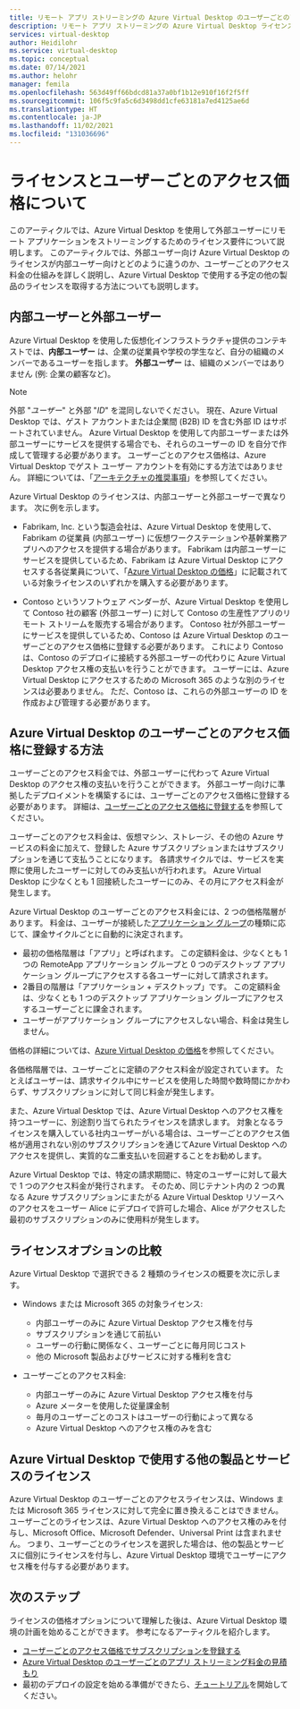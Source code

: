 ```yaml
---
title: リモート アプリ ストリーミングの Azure Virtual Desktop のユーザーごとのアクセス価格について - Azure
description: リモート アプリ ストリーミングの Azure Virtual Desktop ライセンスに関する考慮事項を概説します。
services: virtual-desktop
author: Heidilohr
ms.service: virtual-desktop
ms.topic: conceptual
ms.date: 07/14/2021
ms.author: helohr
manager: femila
ms.openlocfilehash: 563d49ff66bdcd81a37a0bf1b12e910f16f2f5ff
ms.sourcegitcommit: 106f5c9fa5c6d3498dd1cfe63181a7ed4125ae6d
ms.translationtype: HT
ms.contentlocale: ja-JP
ms.lasthandoff: 11/02/2021
ms.locfileid: "131036696"
---
```

# <a name="understanding-licensing-and-per-user-access-pricing"></a>ライセンスとユーザーごとのアクセス価格について

このアーティクルでは、Azure Virtual Desktop を使用して外部ユーザーにリモート アプリケーションをストリーミングするためのライセンス要件について説明します。 このアーティクルでは、外部ユーザー向け Azure Virtual Desktop のライセンスが内部ユーザー向けとどのように違うのか、ユーザーごとのアクセス料金の仕組みを詳しく説明し、Azure Virtual Desktop で使用する予定の他の製品のライセンスを取得する方法についても説明します。

## <a name="internal-users-and-external-users"></a>内部ユーザーと外部ユーザー

Azure Virtual Desktop を使用した仮想化インフラストラクチャ提供のコンテキストでは、**内部ユーザー** は、企業の従業員や学校の学生など、自分の組織のメンバーであるユーザーを指します。 **外部ユーザー** は、組織のメンバーではありません (例: 企業の顧客など)。

>[!NOTE]
>外部 "*ユーザー*" と外部 "*ID*" を混同しないでください。 現在、Azure Virtual Desktop では、ゲスト アカウントまたは企業間 (B2B) ID を含む外部 ID はサポートされていません。 Azure Virtual Desktop を使用して内部ユーザーまたは外部ユーザーにサービスを提供する場合でも、それらのユーザーの ID を自分で作成して管理する必要があります。 ユーザーごとのアクセス価格は、Azure Virtual Desktop でゲスト ユーザー アカウントを有効にする方法ではありません。 詳細については、「[アーキテクチャの推奨事項](architecture-recs.md)」を参照してください。

Azure Virtual Desktop のライセンスは、内部ユーザーと外部ユーザーで異なります。 次に例を示します。

- Fabrikam, Inc. という製造会社は、Azure Virtual Desktop を使用して、Fabrikam の従業員 (内部ユーザー) に仮想ワークステーションや基幹業務アプリへのアクセスを提供する場合があります。 Fabrikam は内部ユーザーにサービスを提供しているため、Fabrikam は Azure Virtual Desktop にアクセスする各従業員について、「[Azure Virtual Desktop の価格](https://azure.microsoft.com/pricing/details/virtual-desktop/)」に記載されている対象ライセンスのいずれかを購入する必要があります。

- Contoso というソフトウェア ベンダーが、Azure Virtual Desktop を使用して Contoso 社の顧客 (外部ユーザー) に対して Contoso の生産性アプリのリモート ストリームを販売する場合があります。 Contoso 社が外部ユーザーにサービスを提供しているため、Contoso は Azure Virtual Desktop のユーザーごとのアクセス価格に登録する必要があります。 これにより Contoso は、Contoso のデプロイに接続する外部ユーザーの代わりに Azure Virtual Desktop アクセス権の支払いを行うことができます。 ユーザーには、Azure Virtual Desktop にアクセスするための Microsoft 365 のような別のライセンスは必要ありません。 ただ、Contoso は、これらの外部ユーザーの ID を作成および管理する必要があります。

## <a name="per-user-access-pricing-for-azure-virtual-desktop"></a>Azure Virtual Desktop のユーザーごとのアクセス価格に登録する方法

ユーザーごとのアクセス料金では、外部ユーザーに代わって Azure Virtual Desktop のアクセス権の支払いを行うことができます。 外部ユーザー向けに準拠したデプロイメントを構築するには、ユーザーごとのアクセス価格に登録する必要があります。 詳細は、[ユーザーごとのアクセス価格に登録する](per-user-access-pricing.md)を参照してください。

ユーザーごとのアクセス料金は、仮想マシン、ストレージ、その他の Azure サービスの料金に加えて、登録した Azure サブスクリプションまたはサブスクリプションを通じて支払うことになります。 各請求サイクルでは、サービスを実際に使用したユーザーに対してのみ支払いが行われます。 Azure Virtual Desktop に少なくとも 1 回接続したユーザーにのみ、その月にアクセス料金が発生します。

Azure Virtual Desktop のユーザーごとのアクセス料金には、2 つの価格階層があります。 料金は、ユーザーが接続した[アプリケーション グループ](../environment-setup.md#app-groups)の種類に応じて、課金サイクルごとに自動的に決定されます。

- 最初の価格階層は「アプリ」と呼ばれます。 この定額料金は、少なくとも 1 つの RemoteApp アプリケーション グループと 0 つのデスクトップ アプリケーション グループにアクセスする各ユーザーに対して請求されます。
- 2番目の階層は「アプリケーション + デスクトップ」です。 この定額料金は、少なくとも 1 つのデスクトップ アプリケーション グループにアクセスするユーザーごとに課金されます。
- ユーザーがアプリケーション グループにアクセスしない場合、料金は発生しません。

価格の詳細については、[Azure Virtual Desktop の価格](https://azure.microsoft.com/pricing/details/virtual-desktop/)を参照してください。

各価格階層では、ユーザーごとに定額のアクセス料金が設定されています。 たとえばユーザーは、請求サイクル中にサービスを使用した時間や数時間にかかわらず、サブスクリプションに対して同じ料金が発生します。

また、Azure Virtual Desktop では、Azure Virtual Desktop へのアクセス権を持つユーザーに、別途割り当てられたライセンスを請求します。 対象となるライセンスを購入している社内ユーザーがいる場合は、ユーザーごとのアクセス価格が適用されない別のサブスクリプションを通じてAzure Virtual Desktop へのアクセスを提供し、実質的な二重支払いを回避することをお勧めします。

Azure Virtual Desktop では、特定の請求期間に、特定のユーザーに対して最大で 1 つのアクセス料金が発行されます。 そのため、同じテナント内の 2 つの異なる Azure サブスクリプションにまたがる Azure Virtual Desktop リソースへのアクセスをユーザー Alice にデプロイで許可した場合、Alice がアクセスした最初のサブスクリプションのみに使用料が発生します。

## <a name="comparing-licensing-options"></a>ライセンスオプションの比較

Azure Virtual Desktop で選択できる 2 種類のライセンスの概要を次に示します。

- Windows または Microsoft 365 の対象ライセンス:
  - 内部ユーザーのみに Azure Virtual Desktop アクセス権を付与
  - サブスクリプションを通じて前払い
  - ユーザーの行動に関係なく、ユーザーごとに毎月同じコスト
  - 他の Microsoft 製品およびサービスに対する権利を含む

- ユーザーごとのアクセス料金:
  - 内部ユーザーのみに Azure Virtual Desktop アクセス権を付与
  - Azure メーターを使用した従量課金制
  - 毎月のユーザーごとのコストはユーザーの行動によって異なる
  - Azure Virtual Desktop へのアクセス権のみを含む

## <a name="licensing-other-products-and-services-for-use-with-azure-virtual-desktop"></a>Azure Virtual Desktop で使用する他の製品とサービスのライセンス

Azure Virtual Desktop のユーザーごとのアクセスライセンスは、Windows または Microsoft 365 ライセンスに対して完全に置き換えることはできません。 ユーザーごとのライセンスは、Azure Virtual Desktop へのアクセス権のみを付与し、Microsoft Office、Microsoft Defender、Universal Print は含まれません。 つまり、ユーザーごとのライセンスを選択した場合は、他の製品とサービスに個別にライセンスを付与し、Azure Virtual Desktop 環境でユーザーにアクセス権を付与する必要があります。

## <a name="next-steps"></a>次のステップ

ライセンスの価格オプションについて理解した後は、Azure Virtual Desktop 環境の計画を始めることができます。 参考になるアーティクルを紹介します。

- [ユーザーごとのアクセス価格でサブスクリプションを登録する](per-user-access-pricing.md)
- [Azure Virtual Desktop のユーザーごとのアプリ ストリーミング料金の見積もり](streaming-costs.md)
- 最初のデプロイの設定を始める準備ができたら、[チュートリアル](../create-host-pools-azure-marketplace.md?toc=/azure/virtual-desktop/remote-app-streaming/toc.json&bc=/azure/virtual-desktop/breadcrumb/toc.json)を開始してください。
